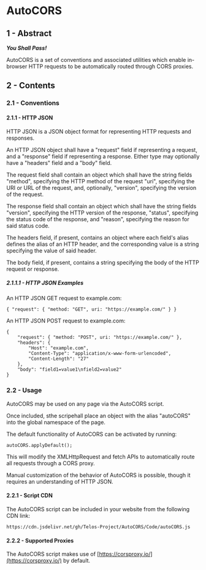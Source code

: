 # AutoCORS

## 1 - Abstract

***You Shall Pass!***

AutoCORS is a set of conventions and associated utilities which enable in-browser HTTP requests to
be automatically routed through CORS proxies.

## 2 - Contents

### 2.1 - Conventions

#### 2.1.1 - HTTP JSON

HTTP JSON is a JSON object format for representing HTTP requests and responses.

An HTTP JSON object shall have a "request" field if representing a request, and a "response" field
if representing a response. Either type may optionally have a "headers" field and a "body" field.

The request field shall contain an object which shall have the string fields "method", specifying
the HTTP method of the request "uri", specifying the URI or URL of the request, and, optionally,
"version", specifying the version of the request.

The response field shall contain an object which shall have the string fields "version", specifying
the HTTP version of the response, "status", specifying the status code of the response, and
"reason", specifying the reason for said status code.

The headers field, if present, contains an object where each field's alias defines the alias of an
HTTP header, and the corresponding value is a string specifying the value of said header.

The body field, if present, contains a string specifying the body of the HTTP request or response.

##### 2.1.1.1 - HTTP JSON Examples

An HTTP JSON GET request to example.com:

    { "request": { "method: "GET", uri: "https://example.com/" } }

An HTTP JSON POST request to example.com:

    {
    	"request": { "method: "POST", uri: "https://example.com/" },
    	"headers": {
    		"Host": "example.com",
    		"Content-Type": "application/x-www-form-urlencoded",
    		"Content-Length": "27"
    	},
    	"body": "field1=value1\nfield2=value2"
    }

### 2.2 - Usage

AutoCORS may be used on any page via the AutoCORS script.

Once included,  sthe scripehall place an object with the alias "autoCORS" into the global namespace
of the page.

The default functionality of AutoCORS can be activated by running:

    autoCORS.applyDefault();

This will modify the XMLHttpRequest and fetch APIs to automatically route all requests through a
CORS proxy.

Manual customization of the behavior of AutoCORS is possible, though it requires an understanding
of HTTP JSON.

#### 2.2.1 - Script CDN

The AutoCORS script can be included in your website from the following CDN link:

    https://cdn.jsdelivr.net/gh/Telos-Project/AutoCORS/Code/autoCORS.js

#### 2.2.2 - Supported Proxies

The AutoCORS script makes use of [https://corsproxy.io/](https://corsproxy.io/) by default.